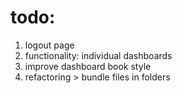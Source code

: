 # todo:

1. logout page
2. functionality: individual dashboards
3. improve dashboard book style
4. refactoring >  bundle files in folders
